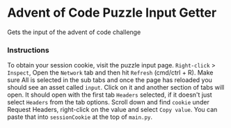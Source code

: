 # Advent of Code Puzzle Input Getter
Gets the input of the advent of code challenge

### Instructions
To obtain your session cookie, visit the puzzle input page. `Right-click` > `Inspect`, Open the `Network` tab and then hit `Refresh` (cmd/ctrl + R). Make sure All is selected in the sub tabs and once the page has reloaded you should see an asset called `input`. Click on it and another section of tabs will open. It should open with the first tab `Headers` selected, if it doesn't just select `Headers` from the tab options. Scroll down and find `cookie` under Request Headers, right-click on the value and select `Copy value`. You can paste that into `sessionCookie` at the top of `main.py`.
